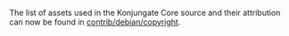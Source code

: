 The list of assets used in the Konjungate Core source and their attribution can now be found in [contrib/debian/copyright](../contrib/debian/copyright).
